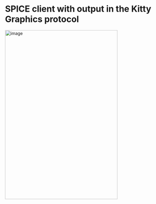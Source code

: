 # SPICE client with output in the Kitty Graphics protocol

<img width="371" height="557" alt="image" src="https://github.com/user-attachments/assets/8db2b38f-a111-484f-bb88-929dcd0ba99f" />

